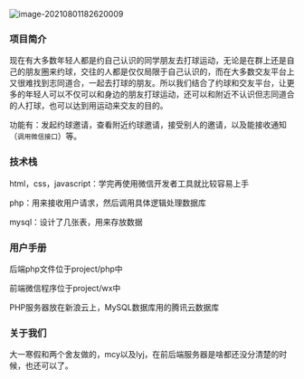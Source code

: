 ![image-20210801182620009](https://blog-img-1256061645.cos.ap-guangzhou.myqcloud.com/image-20210801182620009.png)

### 项目简介

现在有大多数年轻人都是约自己认识的同学朋友去打球运动，无论是在群上还是自己的朋友圈来约球，交往的人都是仅仅局限于自己认识的，而在大多数交友平台上又很难找到志同道合，一起去打球的朋友。所以我们结合了约球和交友平台，让更多的年轻人可以不仅可以和身边的朋友打球运动，还可以和附近不认识但志同道合的人打球，也可以达到用运动来交友的目的。

功能有：发起约球邀请，查看附近约球邀请，接受别人的邀请，以及能接收通知（`调用微信接口`）等。

### 技术栈

html，css，javascript：学完再使用微信开发者工具就比较容易上手

php：用来接收用户请求，然后调用具体逻辑处理数据库

mysql：设计了几张表，用来存放数据

### 用户手册

后端php文件位于project/php中

前端微信程序位于project/wx中

PHP服务器放在新浪云上，MySQL数据库用的腾讯云数据库

### 关于我们

大一寒假和两个舍友做的，mcy以及lyj，在前后端服务器是啥都还没分清楚的时候，也还可以了。

